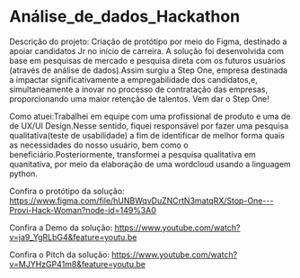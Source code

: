 # Análise_de_dados_Hackathon
Descrição do projeto:
Criação de protótipo por meio do Figma, destinado a apoiar candidatos Jr no início de carreira. A solução foi desenvolvida com base em pesquisas de mercado e pesquisa direta com os futuros usuários (através de análise de dados).Assim surgiu a Step One, empresa destinada a impactar significativamente a empregabilidade dos candidatos,e, simultaneamente a inovar no processo de contratação das empresas, proporcionando uma maior retenção de talentos. Vem dar o Step One!

Como atuei:Trabalhei em equipe com uma profissional de produto e uma de de UX/UI Design.Nesse sentido, fiquei responsável por fazer uma pesquisa qualitativa(teste de usabilidade) a fim de identificar de melhor forma quais as necessidades do nosso usuário, bem como o beneficiário.Posteriormente, transformei a pesquisa qualitativa em quanitativa, por meio da elaboração de uma wordcloud usando a linguagem python.

Confira o protótipo da solução:
https://www.figma.com/file/hUNBWqvDuZNCrtN3matqRX/Stop-One---Provi-Hack-Woman?node-id=149%3A0

Confira a Demo da solução:
https://www.youtube.com/watch?v=ja9_YgRLbG4&feature=youtu.be

Confira o Pitch da solução:
https://www.youtube.com/watch?v=MJYHzGP41m8&feature=youtu.be
